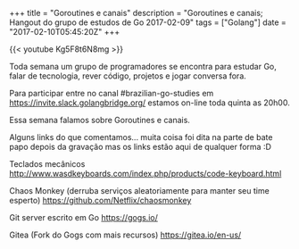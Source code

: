 +++
title = "Goroutines e canais"
description = "Goroutines e canais; Hangout do grupo de estudos de Go 2017-02-09"
tags = ["Golang"]
date = "2017-02-10T05:45:20Z"
+++

{{< youtube Kg5F8t6N8mg >}}

Toda semana um grupo de programadores se encontra para estudar Go, falar de tecnologia, rever código, projetos e jogar conversa fora.

Para participar entre no canal #brazilian-go-studies em https://invite.slack.golangbridge.org/ estamos on-line toda quinta as 20h00.

Essa semana falamos sobre Goroutines e canais.

Alguns links do que comentamos... muita coisa foi dita na parte de bate papo depois da gravação mas os links estão aqui de qualquer forma :D

Teclados mecânicos http://www.wasdkeyboards.com/index.php/products/code-keyboard.html

Chaos Monkey (derruba serviços aleatoriamente para manter seu time esperto)
https://github.com/Netflix/chaosmonkey

Git server escrito em Go
https://gogs.io/

Gitea (Fork do Gogs com mais recursos)
https://gitea.io/en-us/
